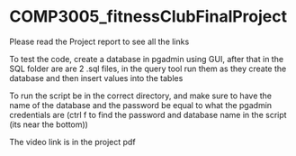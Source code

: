 # COMP3005_fitnessClubFinalProject

Please read the Project report to see all the links

To test the code, create a database in pgadmin using GUI, after that in the SQL folder are are 2 .sql files, in the query tool run them as they create the database and then insert values into the tables

To run the script be in the correct directory, and make sure to have the name of the database and the password be equal to what the pgadmin credentials are (ctrl f to find the password and database name in the script (its near the bottom))

The video link is in the project pdf

